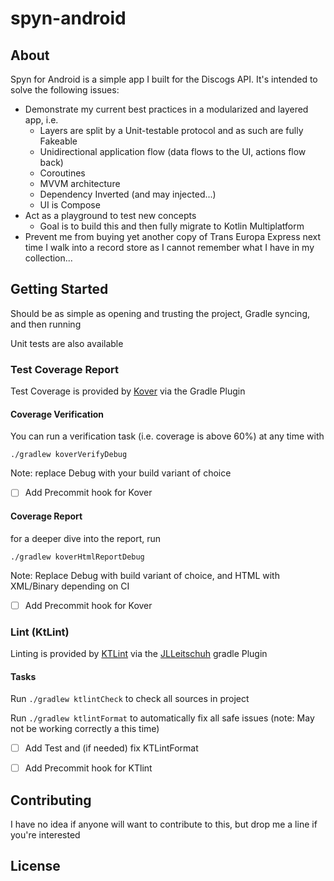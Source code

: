# spyn-android

## About
Spyn for Android is a simple app I built for the Discogs API. It's intended to solve the following
issues:

 - Demonstrate my current best practices in a modularized and layered app, i.e. 
   - Layers are split by a Unit-testable protocol and as such are fully Fakeable
   - Unidirectional application flow (data flows to the UI, actions flow back)
   - Coroutines
   - MVVM architecture
   - Dependency Inverted (and may injected...)
   - UI is Compose
 - Act as a playground to test new concepts
   - Goal is to build this and then fully migrate to Kotlin Multiplatform
 - Prevent me from buying yet another copy of Trans Europa Express next time I walk into a record
   store as I cannot remember what I have in my collection...


## Getting Started

Should be as simple as opening and trusting the project, Gradle syncing, and then running

Unit tests are also available

### Test Coverage Report

Test Coverage is provided by [Kover](https://kotlin.github.io/kotlinx-kover/gradle-plugin/#kotlin-android-project)
via the Gradle Plugin

#### Coverage Verification
You can run a verification task (i.e. coverage is above 60%) at any time with 

`./gradlew koverVerifyDebug`

   Note: replace Debug with your build variant of choice

- [ ] Add Precommit hook for Kover 


#### Coverage Report
for a deeper dive into the report, run 

`./gradlew koverHtmlReportDebug`

   Note: Replace Debug with build variant of choice, and HTML with XML/Binary depending on CI 

- [ ] Add Precommit hook for Kover

### Lint (KtLint)

Linting is provided by [KTLint](https://pinterest.github.io/ktlint/latest/) via 
the [JLLeitschuh](https://github.com/jlleitschuh/ktlint-gradle) gradle Plugin

#### Tasks

Run `./gradlew ktlintCheck` to check all sources in project

Run `./gradlew ktlintFormat` to automatically fix all safe issues (note: May not be working 
correctly a this time)


- [ ] Add Test and (if needed) fix KTLintFormat
- [ ] Add Precommit hook for KTlint


## Contributing

I have no idea if anyone will want to contribute to this, but drop me a line if you're interested


## License
